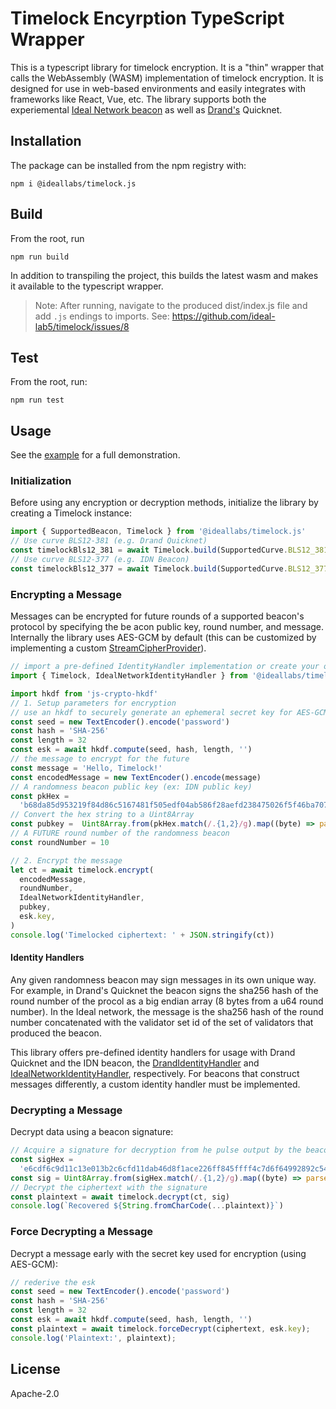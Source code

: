 # Timelock Encyrption TypeScript Wrapper

This is a typescript library for timelock encryption. It is a "thin" wrapper that calls the WebAssembly (WASM) implementation of timelock encryption. It is designed for use in web-based environments and easily integrates with frameworks like React, Vue, etc. The library supports both the experiemental [Ideal Network beacon](https://docs.idealabs.network) as well as [Drand's](https://drand.love) Quicknet.

## Installation

The package can be installed from the npm registry with:

``` shell
npm i @ideallabs/timelock.js
```

## Build

From the root, run

```
npm run build
```

In addition to transpiling the project, this builds the latest wasm and makes it available to the typescript wrapper.

> Note: After running, navigate to the produced dist/index.js file and add `.js` endings to imports. See: https://github.com/ideal-lab5/timelock/issues/8


## Test

From the root, run:

```shell
npm run test
```

## Usage

See the [example](../examples/web/react-tlock-demo/) for a full demonstration.

### Initialization

Before using any encryption or decryption methods, initialize the library by creating a Timelock instance:

``` js
import { SupportedBeacon, Timelock } from '@ideallabs/timelock.js'
// Use curve BLS12-381 (e.g. Drand Quicknet)
const timelockBls12_381 = await Timelock.build(SupportedCurve.BLS12_381);
// Use curve BLS12-377 (e.g. IDN Beacon)
const timelockBls12_377 = await Timelock.build(SupportedCurve.BLS12_377);
```

### Encrypting a Message

Messages can be encrypted for future rounds of a supported beacon's protocol by specifying the be acon public key, round number, and message. Internally the library uses AES-GCM by default (this can be customized by implementing a custom [StreamCipherProvider](https://docs.rs/timelock/0.0.1/timelock/stream_ciphers/trait.StreamCipherProvider.html)).

``` js
// import a pre-defined IdentityHandler implementation or create your own
import { Timelock, IdealNetworkIdentityHandler } from '@ideallabs/timelock.js'

import hkdf from 'js-crypto-hkdf'
// 1. Setup parameters for encryption
// use an hkdf to securely generate an ephemeral secret key for AES-GCM encryption
const seed = new TextEncoder().encode('password')
const hash = 'SHA-256'
const length = 32
const esk = await hkdf.compute(seed, hash, length, '')
// the message to encrypt for the future
const message = 'Hello, Timelock!'
const encodedMessage = new TextEncoder().encode(message)
// A randomness beacon public key (ex: IDN public key)
const pkHex =
  'b68da85d953219f84d86c5167481f505edf04ab586f28aefd238475026f5f46ba707f41bd2702f3639a4eddff8cad50041dc53da3d3617a189c85c8cb51a5f4fdfcebda05c50e81595f69e178d240fce3acdafd97b5fd204553e685836393a00b112f5cd78477d79ac8094c608d35bb42bd5091c5bbedd881e2ee0e8492a4361c69bf15250d75aee44035bc5b7553100'
// Convert the hex string to a Uint8Array
const pubkey =  Uint8Array.from(pkHex.match(/.{1,2}/g).map((byte) => parseInt(byte, 16)))
// A FUTURE round number of the randomness beacon
const roundNumber = 10

// 2. Encrypt the message
let ct = await timelock.encrypt(
  encodedMessage,
  roundNumber,
  IdealNetworkIdentityHandler,
  pubkey,
  esk.key,
)
console.log('Timelocked ciphertext: ' + JSON.stringify(ct))
```

#### Identity Handlers

Any given randomness beacon may sign messages in its own unique way. For example, in Drand's Quicknet the beacon signs the sha256 hash of the round number of the procol as a big endian array (8 bytes from a u64 round number). In the Ideal network, the message is the sha256 hash of the round number concatenated with the validator set id of the set of validators that produced the beacon. 

This library offers pre-defined identity handlers for usage with Drand Quicknet and the IDN beacon, the [DrandIdentityHandler](./src/interfaces/DrandIdentityBuilder.ts) and  [IdealNetworkIdentityHandler](./src/interfaces/IDNIdentityBuilder.ts), respectively. For beacons that construct messages differently, a custom identity handler must be implemented. 

### Decrypting a Message

Decrypt data using a beacon signature:

``` js
// Acquire a signature for decryption from he pulse output by the beacon at the given roundNumber
const sigHex =
  'e6cdf6c9d11c13e013b2c6cfd11dab46d8f1ace226ff845ffff4c7d6f64992892c54fb5d1f0f87dd300ce66f53598e01'
const sig = Uint8Array.from(sigHex.match(/.{1,2}/g).map((byte) => parseInt(byte, 16)))
// Decrypt the ciphertext with the signature
const plaintext = await timelock.decrypt(ct, sig)
console.log(`Recovered ${String.fromCharCode(...plaintext)}`)
```

### Force Decrypting a Message

Decrypt a message early with the secret key used for encryption (using AES-GCM):

``` js
// rederive the esk
const seed = new TextEncoder().encode('password')
const hash = 'SHA-256'
const length = 32
const esk = await hkdf.compute(seed, hash, length, '')
const plaintext = await timelock.forceDecrypt(ciphertext, esk.key);
console.log('Plaintext:', plaintext);
```

## License

Apache-2.0